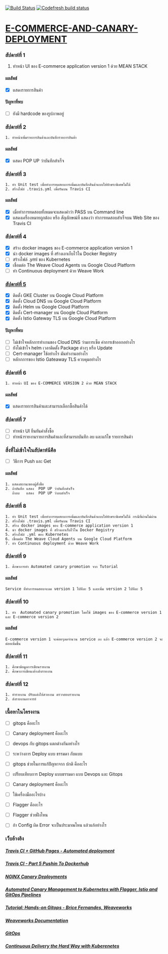 [![Build Status](https://travis-ci.org/nitikornchumnankul/E-COMMERCE-AND-CANARY-DEPLOYMENT.svg?branch=master)](https://travis-ci.org/nitikornchumnankul/E-COMMERCE-AND-CANARY-DEPLOYMENT)
[![Codefresh build status]( https://g.codefresh.io/api/badges/pipeline/nitikornchumnankul/E-COMMERCE-AND-CANARY-DEPLOYMENT%2FE-COMMERCE-AND-CANARY-DEPLOYMENT?key=eyJhbGciOiJIUzI1NiJ9.NWQ1ZmRmYzFjNDI1ZjE2ZTY1MzQ2YTY4.gyGUScNe8n81E-DdnhuNQ9S0MGEARcGDuCvzksqy200&type=cf-1)]( https://g.codefresh.io/pipelines/E-COMMERCE-AND-CANARY-DEPLOYMENT/builds?filter=trigger:build~Build;pipeline:5d5fe162645130b671b2a137~E-COMMERCE-AND-CANARY-DEPLOYMENT)
# [E-COMMERCE-AND-CANARY-DEPLOYMENT](https://github.com/nitikornchumnankul/E-COMMERCE-AND-CANARY-DEPLOYMENT/wiki)

### สัปดาห์ที่ 1 
1. ทำหน้า UI ของ E-commerce application version 1 ด้วย MEAN STACK
#### ผลลัพธ์ 
- [x] แสดงรายการสินค้า
#### ปัญหาที่พบ
- [ ] ยังมี hardcode ของรูปภาพอยู่
### สัปดาห์ที่ 2 
    1. ทำหน้าเพิ่มรายการสินค้าและบันทึกรายการสินค้า
#### ผลลัพธ์
- [x] แสดง POP UP ว่าบันทึกสำเร็จ
### สัปดาห์ที่ 3 
    1. ทำ Unit test เพื่อทำการทดสอบการเพิ่มและบันทึกสินค้าแบบใส่อักขระพิเศษไม่ได้
    2. สร้างไฟล์ .travis.yml เพื่อรันบน Travis CI
#### ผลลัพธ์
- [x] เมื่อทำการทดสอบทั้งหมดจะแสดงคำว่า PASS บน Command line 
- [x] แสดงเครื่องหมายถูกต้อง หรือ สัญลักษณ์ที่ แสดงว่า ทำการทดสอบสำเร็จบน Web Site ของ Travis CI
### สัปดาห์ที่ 4 
- [x] สร้าง docker images ของ E-commerce application version 1
- [x] นำ docker images ที่ สร้างเอาเก็บไว้ใน Docker Registry
- [ ]  สร้างไฟล์ .yml ของ Kubernetes
- [x] เชื่อมต่อ The Weave Cloud Agents บน Google Cloud Platform
- [ ] ทำ Continuous deployment ด้วย Weave Work

### [สัปดาห์ที่ 5 ](https://github.com/nitikornchumnankul/E-COMMERCE-AND-CANARY-DEPLOYMENT/wiki/Flagger-Install-on-GKE-Istio)
- [x] ติดตั้ง GKE Cluster บน Google Cloud Platform
- [x] ติดตั้ง Cloud DNS บน Google Cloud Platform
- [x] ติดตั้ง Helm บน Google Cloud Platform
- [x] ติดตั้ง Cert-manager บน Google Cloud Platform
- [x] ติดตั้ง Istio Gateway TLS บน Google Cloud Platform
#### ปัญหาที่พบ
- [ ] ไม่เข้าใจหลักการทำงานของ Cloud DNS ว่ามการเซ็ต ค่าการเข้าออกอย่างไร
- [ ] ยังไม่เข้าใจ helm เวลาติดตั้ง Package ต่างๆ หรือ Update 
- [ ] Cert-manager ใช้อย่างไร มันทำงานอย่างไร
- [ ] หลักกการของ Istio Gateaway TLS ควบคุมอย่างไร
### สัปดาห์ที่ 6 
    1. ทำหน้า UI ของ E-COMMERCE VERSION 2 ด้วย MEAN STACK
#### ผลลัพธ์
- [x]  แสดงรายการสินค้าและสามารถเลือกซื้อสินค้าได้
### สัปดาห์ที่ 7 
- [ ] ทำหน้า UI ยืนยันคำสั่งซื้อ
- [ ] ทำหน้ารายงานรายการสินค้าและที่สามารถบันทึก ลบ และแก้ไข รายการสินค้า
### สิ่งที่ไม่เข้าใจในสัปดาห์น้คือ
- [ ] วิธีการ Push และ Get
#### ผลลัพธ์
    1. แสดงสถานะของผู้สั่งซื้อ
    2. ถ้าบันทึก แสดง  POP UP ว่าบันทึกสำเร็จ
       ถ้าลบ   แสดง  POP UP ว่าลบสำเร็จ 
### สัปดาห์ที่ 8  
    1. ทำ Unit test เพื่อทำการทดสอบการเพิ่มและบันทึกสินค้าแบบใส่อักขระพิเศษไม่ได้ กรณีที่ผ่านไม่ผ่าน
    2. สร้างไฟล์ .travis.yml เพื่อรันบน Travis CI
    3. สร้าง docker images ของ E-commerce application version 1
    4. นำ docker images ที่ สร้างเอาเก็บไว้ใน Docker Registry
    5. สร้างไฟล์ .yml ของ Kubernetes
    6. เชื่อมต่อ The Weave Cloud Agents บน Google Cloud Platform
    7. ทำ Continuous deployment ด้วย Weave Work
  
### สัปดาห์ที่ 9 
    1. ศึกษาการทำ Automated canary promotion จาก Tutorial
#### ผลลัพธ์
    Service ที่ทำการทดสอบจะลด version 1 ไปทีละ 5 และเพิ่ม version 2 ไปทีละ 5
### สัปดาห์ที่ 10
    1. ทำ  Automated canary promotion โดยใช้ images ของ E-commerce version 1 และ E-commerce version 2
#### ผลลัพธ์
    E-commerce version 1 จะค่อยๆลดจำนวน service ลง แล้ว E-commerce version 2 จะค่อยเพิ่มขึ้น
### สัปดาห์ที่ 11
    1. ศึกษาข้อมูลการเขียนรายงาน
    2. ศึกษาการเขียนงอ้างอิงรายงาน
### สัปดาห์ที่ 12
    1. ทำรายงาน ปรับแต่งให้สวยงาม ตรวจสอบรายงาน
    2. ส่งรายงานอาจารย์
### เนื้อหาในโครงงาน
- [ ]  gitops คืออะไร
- [ ]  Canary deployment คืออะไร
- [ ]  devops กับ gitops แตกต่างกันอย่างไร
- [ ]  ระหว่างการ Deploy แบบ ธรรมดา กับแบบ 
- [ ]  gitops ช่วยในการแก้ปัญหาจาก ปกติ คืออะไร
- [ ]  เปรียบเทียบการ Deploy แบบธรรมดา แบบ Devops และ Gitops
- [ ]  Canary deployment คืออะไร
- [ ] ใช้เครื่องมืออะไรบ้าง
- [ ]  Flagger คืออะไร
- [ ] Flagger ช่วยฝั่งไหน
- [ ] ถ้า Config ผิด Error จะเป็นประมาณไหน แล้วแก้อย่างไร
     
    
    
    
### เว็บอ้างอิง
#####    [Travis CI + GitHub Pages - Automated deployment](https://www.youtube.com/watch?v=BFpSD2eoXUk)
#####    [Travis CI - Part 5 Pushin To Dockerhub](https://www.youtube.com/watch?v=YrJyWXYTgzQ)
#####    [NGINX Canary Deployments](https://docs.flagger.app/usage/nginx-progressive-delivery)
#####    [Automated Canary Management to Kubernetes with Flagger, Istio and GitOps Pipelines](https://www.weave.works/blog/automated-canary-management-to-kubernetes-with-flagger-istio-and-gitops-pipelines)
#####    [Tutorial: Hands-on Gitops - Brice Fernandes, Weaveworks](https://www.youtube.com/watch?v=0SFTaAuOzsI)
#####    [Weaveworks Documentation](https://www.weave.works/docs/)
#####    [GitOps](https://www.weave.works/technologies/gitops/)
#####    [Continuous Delivery the Hard Way with Kuberenetes](https://www.youtube.com/watch?v=6PPgZXuDY_U)
 
